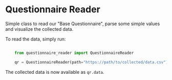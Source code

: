 # Questionnaire Reader

Simple class to read our "Base Questionnaire", parse some simple values and
visualize the collected data.

To read the data, simply run:

```python

    from questionnaire_reader import QuestionnaireReader

    qr = QuestionnaireReader(path="https://path/to/collected/data.csv")
```

The collected data is now available as `qr.data`.
